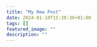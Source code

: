 ```yaml
---
title: "My New Post"
date: 2024-01-10T15:20:36+01:00
tags: []
featured_image: ""
description: ""
---
```

